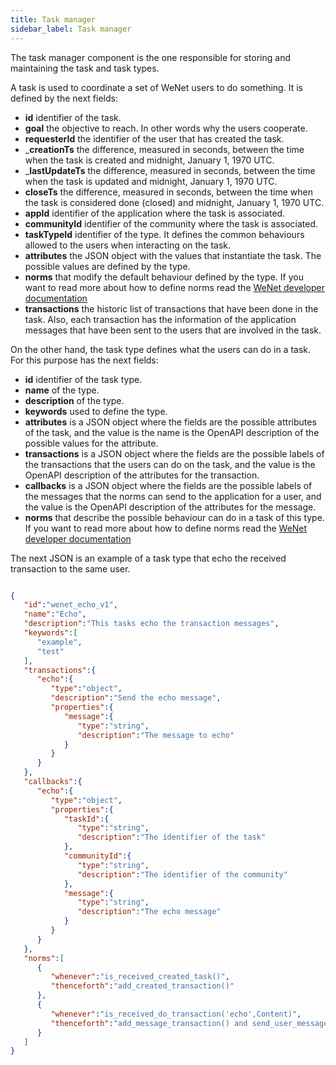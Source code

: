 ```yaml
---
title: Task manager
sidebar_label: Task manager
---
```


The task manager component is the one responsible for storing and maintaining
the task and task types. 

A task is used to coordinate a set of WeNet users to do something. It is defined
by the next fields:

 - __id__  identifier of the task.
 - __goal__  the objective to reach. In other words why the users cooperate.
 - __requesterId__  the identifier of the user that has created the task.
 - ___creationTs__  the difference, measured in seconds, between the time when the task
  is created and midnight, January 1, 1970 UTC.
 - ___lastUpdateTs__  the difference, measured in seconds, between the time when the task
  is updated and midnight, January 1, 1970 UTC.
 - __closeTs__  the difference, measured in seconds, between the time when the task
  is considered done (closed) and midnight, January 1, 1970 UTC.
 - __appId__  identifier of the application where the task is associated.
 - __communityId__  identifier of the community where the task is associated.
 - __taskTypeId__  identifier of the type. It defines the common behaviours
  allowed to the users when interacting on the task.
 - __attributes__  the JSON object with the values that instantiate the task.
  The possible values are defined by the type.
 - __norms__  that modify the default behaviour defined by the type. If you want
 to read more about how to define norms read the [WeNet developer documentation](https://internetofus.github.io/developer/docs/tech/conversation/norms)
 - __transactions__  the historic list of transactions that have been done in
  the task. Also, each transaction has the information of the application messages
  that have been sent to the users that are involved in the task.
 
On the other hand, the task type defines what the users can do in a task. For
this purpose has the next fields:

 - __id__  identifier of the task type.
 - __name__  of the type.
 - __description__  of the type.
 - __keywords__  used to define the type.
 - __attributes__  is a JSON object where the fields are the possible attributes
  of the task, and the value is the name is the OpenAPI description of the possible
  values for the attribute.
 - __transactions__  is a JSON object where the fields are the possible labels
 of the transactions that the users can do on the task, and the value is the
 OpenAPI description of the attributes for the transaction.
 - __callbacks__  is a JSON object where the fields are the possible labels
 of the messages that the norms can send to the application for a user, and
 the value is the OpenAPI description of the attributes for the message.
 - __norms__  that describe the possible behaviour can do in a task of this type.
  If you want to read more about how to define norms read the [WeNet developer documentation](https://internetofus.github.io/developer/docs/tech/conversation/norms)

The next JSON is an example of a task type that echo the received transaction
to the same user.

```json

{
   "id":"wenet_echo_v1",
   "name":"Echo",
   "description":"This tasks echo the transaction messages",
   "keywords":[
      "example",
      "test"
   ],
   "transactions":{
      "echo":{
         "type":"object",
         "description":"Send the echo message",
         "properties":{
            "message":{
               "type":"string",
               "description":"The message to echo"
            }
         }
      }
   },
   "callbacks":{
      "echo":{
         "type":"object",
         "properties":{
            "taskId":{
               "type":"string",
               "description":"The identifier of the task"
            },
            "communityId":{
               "type":"string",
               "description":"The identifier of the community"
            },
            "message":{
               "type":"string",
               "description":"The echo message"
            }
         }
      }
   },
   "norms":[
      {
         "whenever":"is_received_created_task()",
         "thenceforth":"add_created_transaction()"
      },
      {
         "whenever":"is_received_do_transaction('echo',Content)",
         "thenceforth":"add_message_transaction() and send_user_message('echo',Content)"
      }
   ]
}

```
